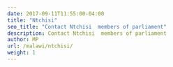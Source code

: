 ```yaml
---
date: 2017-09-11T11:55:00-04:00
title: "Ntchisi"
seo_title: "Contact Ntchisi  members of parliament"
description: Contact Ntchisi  members of parliament
author: MP
url: /malawi/ntchisi/
weight: 1
---
```


